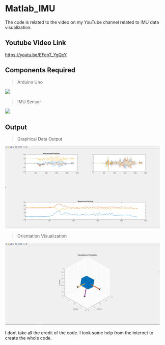 # Matlab_IMU
The code is related to the video on my YouTube channel related to IMU data visualization.

## Youtube Video Link

https://youtu.be/EFcpT_YgQcY


## Components Required

> Arduino Uno

<img src="./images/IMG_3820.JPG" />

> IMU Sensor

<img src="./images/IMG_3819.JPG" />

## Output 

> Graphical Data Output 

<img src="./images/Graph.png" />

> Orientation Visualization

<img src="./images/OV.png" />


I dont take all the credit of the code. I took some help from the internet to create the whole code.
